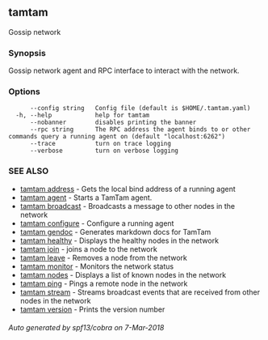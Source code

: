 ## tamtam

Gossip network

### Synopsis

Gossip network agent and RPC interface to interact with the network.

### Options

```
      --config string   Config file (default is $HOME/.tamtam.yaml)
  -h, --help            help for tamtam
      --nobanner        disables printing the banner
      --rpc string      The RPC address the agent binds to or other commands query a running agent on (default "localhost:6262")
      --trace           turn on trace logging
      --verbose         turn on verbose logging
```

### SEE ALSO

* [tamtam address](tamtam_address.md)	 - Gets the local bind address of a running agent
* [tamtam agent](tamtam_agent.md)	 - Starts a TamTam agent.
* [tamtam broadcast](tamtam_broadcast.md)	 - Broadcasts a message to other nodes in the network
* [tamtam configure](tamtam_configure.md)	 - Configure a running agent
* [tamtam gendoc](tamtam_gendoc.md)	 - Generates markdown docs for TamTam
* [tamtam healthy](tamtam_healthy.md)	 - Displays the healthy nodes in the network
* [tamtam join](tamtam_join.md)	 - joins a node to the network
* [tamtam leave](tamtam_leave.md)	 - Removes a node from the network
* [tamtam monitor](tamtam_monitor.md)	 - Monitors the network status
* [tamtam nodes](tamtam_nodes.md)	 - Displays a list of known nodes in the network
* [tamtam ping](tamtam_ping.md)	 - Pings a remote node in the network
* [tamtam stream](tamtam_stream.md)	 - Streams broadcast events that are received from other nodes in the network
* [tamtam version](tamtam_version.md)	 - Prints the version number

###### Auto generated by spf13/cobra on 7-Mar-2018
